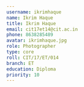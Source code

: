 ```yaml
---
username: ikrimhaque
name: Ikrim Haque
title: Ikrim Haque
email: cit17et14@cit.ac.in
phone: 8638285489
avatar: ikrimhaque.jpg
role: Photographer
type: core
roll: CIT/17/ET/014
branch: ET
education: Diploma
priority: 10
---
```

